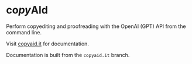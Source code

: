 co<i>py</i><b>AI</b>d
=====================

Perform copyediting and proofreading with the OpenAI (GPT) API from the command line.

Visit [copyaid.it](https://copyaid.it) for documentation.

Documentation is built from the `copyaid.it` branch.
